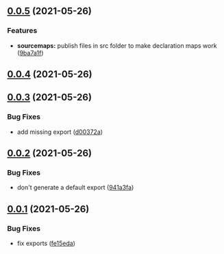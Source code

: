 ## [0.0.5](https://github.com/wessberg/crosspath/compare/v0.0.4...v0.0.5) (2021-05-26)

### Features

- **sourcemaps:** publish files in src folder to make declaration maps work ([9ba7a1f](https://github.com/wessberg/crosspath/commit/9ba7a1f5d200b10914f99550152b7b743ee3030c))

## [0.0.4](https://github.com/wessberg/crosspath/compare/v0.0.3...v0.0.4) (2021-05-26)

## [0.0.3](https://github.com/wessberg/crosspath/compare/v0.0.2...v0.0.3) (2021-05-26)

### Bug Fixes

- add missing export ([d00372a](https://github.com/wessberg/crosspath/commit/d00372aab67b1aa1faf12383284f88049c2d7f96))

## [0.0.2](https://github.com/wessberg/crosspath/compare/v0.0.1...v0.0.2) (2021-05-26)

### Bug Fixes

- don't generate a default export ([941a3fa](https://github.com/wessberg/crosspath/commit/941a3fa6f0a4b9e6dc70ea0f0e7b6ae94bddcc7a))

## [0.0.1](https://github.com/wessberg/crosspath/compare/fe15edabe85cf3a2e226750782276be37e7fb179...v0.0.1) (2021-05-26)

### Bug Fixes

- fix exports ([fe15eda](https://github.com/wessberg/crosspath/commit/fe15edabe85cf3a2e226750782276be37e7fb179))
